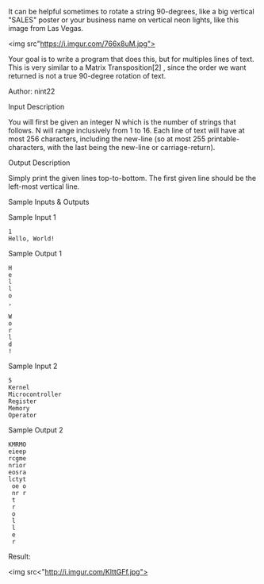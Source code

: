 It can be helpful sometimes to rotate a string 90-degrees, like a big vertical "SALES" poster or your business name on vertical neon lights, like this image from Las Vegas. 

<img src"https://i.imgur.com/766x8uM.jpg">

Your goal is to write a program that does this, but for multiples lines of text. This is very similar to a Matrix Transposition[2] , since the order we want returned is not a true 90-degree rotation of text.

Author: nint22


Input Description

You will first be given an integer N which is the number of strings that follows. N will range inclusively from 1 to 16. Each line of text will have at most 256 characters, including the new-line (so at most 255 printable-characters, with the last being the new-line or carriage-return).


Output Description

Simply print the given lines top-to-bottom. The first given line should be the left-most vertical line.


Sample Inputs & Outputs

Sample Input 1
```console
1
Hello, World!
```

Sample Output 1

```console
H
e
l
l
o
,

W
o
r
l
d
!
```

Sample Input 2

```Console
5
Kernel
Microcontroller
Register
Memory
Operator
```

Sample Output 2

```console
KMRMO
eieep
rcgme
nrior
eosra
lctyt
 oe o
 nr r
 t
 r
 o
 l
 l
 e
 r
 ```
 
 Result:
 
 <img src<"http://i.imgur.com/KlttGFf.jpg">